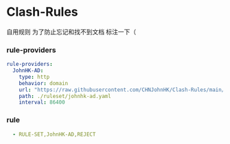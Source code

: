 # Clash-Rules
自用规则
为了防止忘记和找不到文档 标注一下（
### rule-providers
```yaml
rule-providers:
  JohnHK-AD:
    type: http
    behavior: domain
    url: "https://raw.githubusercontent.com/CHNJohnHK/Clash-Rules/main/johnhk-ad.yaml"
    path: ./ruleset/johnhk-ad.yaml
    interval: 86400
```
### rule
```yaml
  - RULE-SET,JohnHK-AD,REJECT
```
